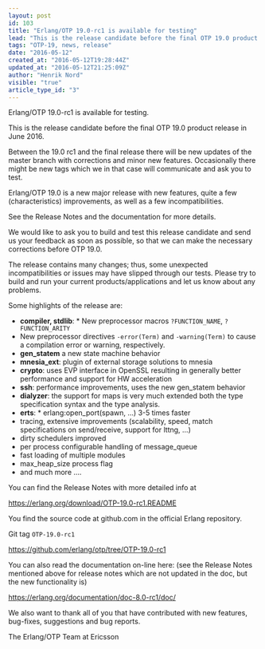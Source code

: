 ```yaml
---
layout: post
id: 103
title: "Erlang/OTP 19.0-rc1 is available for testing"
lead: "This is the release candidate before the final OTP 19.0 product release in June 2016."
tags: "OTP-19, news, release"
date: "2016-05-12"
created_at: "2016-05-12T19:28:44Z"
updated_at: "2016-05-12T21:25:09Z"
author: "Henrik Nord"
visible: "true"
article_type_id: "3"
---
```


Erlang/OTP 19.0-rc1 is available for testing.

This is the release candidate before the final OTP 19.0 product release in June 2016.

Between the 19.0 rc1 and the final release there will be new updates of
 the master branch with corrections and minor new features.
 Occasionally there might be new tags which we in that
 case will communicate and ask you to test.

Erlang/OTP 19.0 is a new major release with new features, quite a few (characteristics) improvements, as well as a few incompatibilities.

See the Release Notes and the documentation for more details.

We would like to ask you to build and test this release candidate and send us
 your feedback as soon as possible, so that we can make the necessary
 corrections before OTP 19.0.

The release contains many changes; thus, some unexpected incompatibilities
 or issues may have slipped through our tests.
 Please try to build and run your current products/applications and let us
 know about any problems.

Some highlights of the release are:
* **compiler, stdlib**: * New preprocessor macros `?FUNCTION_NAME`, `?FUNCTION_ARITY`
* New preprocessor directives `-error(Term)` and `-warning(Term)` to cause a compilation error or warning, respectively.
* **gen_statem** a new state machine behavior
* **mnesia_ext**: plugin of external storage solutions to mnesia
* **crypto**: uses EVP interface in OpenSSL resulting in generally better performance and support for HW acceleration
* **ssh**: performance improvements, uses the new gen_statem behavior
* **dialyzer**: the support for maps is very much extended both the type specification syntax and the type analysis.
* **erts**: * erlang:open_port(spawn, ...) 3-5 times faster
* tracing, extensive improvements (scalability, speed, match specifications on send/receive, support for lttng, ...)
* dirty schedulers improved
* per process configurable handling of message_queue
* fast loading of multiple modules
* max_heap_size process flag
* and much more ....

You can find the Release Notes with more detailed info at

<https://erlang.org/download/OTP-19.0-rc1.README>

You find the source code at github.com in the official Erlang repository.

Git tag `OTP-19.0-rc1`

<https://github.com/erlang/otp/tree/OTP-19.0-rc1>

You can also read the documentation on-line here:
 (see the Release Notes mentioned above for release notes which
 are not updated in the doc, but the new functionality is)

<https://erlang.org/documentation/doc-8.0-rc1/doc/>

We also want to thank all of you that have contributed with new features, bug-fixes, suggestions and bug reports.

The Erlang/OTP Team at Ericsson
